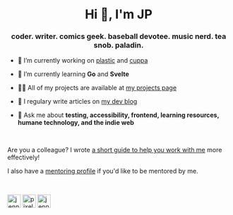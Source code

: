 <h1 align="center">Hi 👋, I'm JP</h1>
<h3 align="center">coder. writer. comics geek. baseball devotee. music nerd. tea snob. paladin.</h3>

- 🔭 I’m currently working on [plastic](https://github.com/jenniferlynparsons/plastic) and [cuppa](https://github.com/jenniferlynparsons/cuppa)

- 🌱 I’m currently learning **Go** and **Svelte**

- 👨‍💻 All of my projects are available at [my projects page](https://aquantityofstuff.com/projects/)

- 📝 I regulary write articles on [my dev blog](https://aquantityofstuff.com/blog/)

- 💬 Ask me about **testing, accessibility, frontend, learning resources, humane technology, and the indie web**
<br />

Are you a colleague? I wrote [a short guide to help you work with me](https://github.com/jenniferlynparsons/jenniferlynparsons/blob/master/work%20with%20me.md) more effectively!

I also have a [mentoring profile](https://github.com/jenniferlynparsons/jenniferlynparsons/blob/master/mentoring-profile.md) if you'd like to be mentored by me.

<br />
<p align="left">
<a href="https://dev.to/jenniferlynparsons" target="blank"><img align="center" src="https://cdn.jsdelivr.net/npm/simple-icons@3.0.1/icons/dev-dot-to.svg" alt="jenniferlynparsons" height="30" width="30" /></a>
<a href="https://twitter.com/pixelpaperyarn" target="blank"><img align="center" src="https://cdn.jsdelivr.net/npm/simple-icons@3.0.1/icons/twitter.svg" alt="pixelpaperyarn" height="30" width="30" /></a>
<a href="https://linkedin.com/in/jenniferlynparsons" target="blank"><img align="center" src="https://cdn.jsdelivr.net/npm/simple-icons@3.0.1/icons/linkedin.svg" alt="jenniferlynparsons" height="30" width="30" /></a>
</p>
